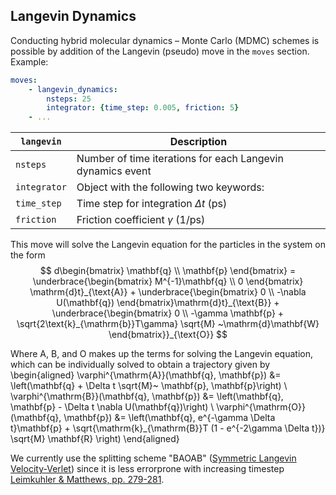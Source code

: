 <script type="text/x-mathjax-config">
MathJax.Hub.Config({
  tex2jax: {inlineMath: [['$','$'], ['\\(','\\)']]}
});
</script>
<script src="https://cdnjs.cloudflare.com/ajax/libs/mathjax/2.7.0/MathJax.js?config=TeX-AMS-MML_HTMLorMML" type="text/javascript"></script>

<!-- # Deterministic and Stochastic Dynamics -->
## Langevin Dynamics

Conducting hybrid molecular dynamics – Monte Carlo (MDMC) schemes is possible by addition of the Langevin (pseudo) move in the `moves` section. Example:

~~~ yaml
moves:
    - langevin_dynamics:
        nsteps: 25
        integrator: {time_step: 0.005, friction: 5}
    - ...
~~~

`langevin`      | Description
--------------- | --------------------------------------------
`nsteps`        | Number of time iterations for each Langevin dynamics event
`integrator`    | Object with the following two keywords:
`time_step`     | Time step for integration <!--∆𝑡--> $\Delta t$ (ps)
`friction`      | Friction coefficient <!--𝛾--> $\gamma$ (1/ps)

This move will solve the Langevin equation for the particles in the system on the form
$$
d\begin{bmatrix} \mathbf{q} \\ \mathbf{p} \end{bmatrix} =
\underbrace{\begin{bmatrix} M^{-1}\mathbf{q} \\ 0 \end{bmatrix} \mathrm{d}t}_{\text{A}} +
\underbrace{\begin{bmatrix} 0 \\ -\nabla U(\mathbf{q}) \end{bmatrix}\mathrm{d}t}_{\text{B}} +
\underbrace{\begin{bmatrix} 0 \\ -\gamma \mathbf{p} + \sqrt{2\text{k}_{\mathrm{b}}T\gamma} \sqrt{M} ~\mathrm{d}\mathbf{W} \end{bmatrix}}_{\text{O}}
$$

Where A, B, and O makes up the terms for solving the Langevin equation, which can be individually solved to obtain a trajectory given by
\begin{aligned}
\varphi^{\mathrm{A}}(\mathbf{q}, \mathbf{p}) &= \left(\mathbf{q} + \Delta t \sqrt{M}~ \mathbf{p}, \mathbf{p}\right) \\
\varphi^{\mathrm{B}}(\mathbf{q}, \mathbf{p}) &= \left(\mathbf{q}, \mathbf{p} - \Delta t \nabla U(\mathbf{q})\right) \\
\varphi^{\mathrm{O}}(\mathbf{q}, \mathbf{p}) &= \left(\mathbf{q}, e^{-\gamma \Delta t}\mathbf{p} + \sqrt{\mathrm{k}\_{\mathrm{B}}T (1 - e^{-2\gamma \Delta t})} \sqrt{M} \mathbf{R} \right)
\end{aligned}

We currently use the splitting scheme "BAOAB" ([Symmetric Langevin Velocity-Verlet](http://doi.org/ggrnfs)) since it is less errorprone with increasing timestep [Leimkuhler & Matthews, pp. 279-281](http://doi.org/dx7v).


<!--

The keyword `splitting` thus refers to the string constructed from the labels A, B and O. In the current implementation a selection of splitting schemes are available

`splitting`     | Description
--------------- | --------------------------------------------
ABAO            | [Geometric Langevin Position-Verlet](http://doi.org/fh8jpp)
BABO            | [Geometric Langevin Velocity-Verlet](http://doi.org/fh8jpp)
ABOBA           | [Symmetric Langevin Position-Verlet](http://doi.org/ggrnfs)
BAOAB           | [Symmetric Langevin Velocity-Verlet](http://doi.org/ggrnfs)
OABAO           | [Bussi-Parrinello Langevin Position-Verlet](http://doi.org/cjpdjx)
OBABO           | [Bussi-Parrinello Langevin Velocity-Verlet](http://doi.org/cjpdjx)

We recommend the usage of the splitting scheme "BAOAB" (Symmetric Langevin Velocity-Verlet) due to it being less errorprone with increasing timestep [Leimkuhler & Matthews, pp. 279-281](http://doi.org/dx7v).

## Molecular dynamics
To be implemented. It is currently possible to sample the NVE ensemble using the Langevin move by setting `friction = 0`.

For examples of the usage of the Langevin move and combined usage with Monte Carlo moves see the [molecular dynamics](https://github.com/mlund/faunus/blob/master/examples/moleculardynamics) directory.
-->
